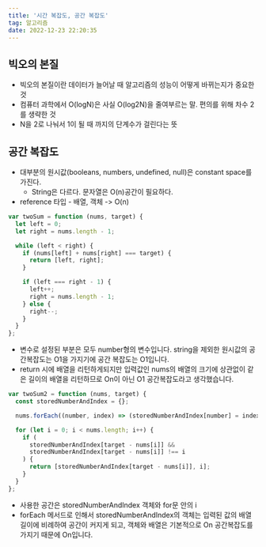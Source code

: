 ```yaml
---
title: '시간 복잡도, 공간 복잡도'
tag: 알고리즘
date: 2022-12-23 22:20:35
---
```


## 빅오의 본질

- 빅오의 본질이란 데이터가 늘어날 때 알고리즘의 성능이 어떻게 바뀌는지가 중요한 것
- 컴퓨터 과학에서 O(logN)은 사실 O(log2N)을 줄여부르는 말. 편의를 위해 차수 2를 생략한 것
- N을 2로 나눠서 1이 될 때 까지의 단계수가 걸린다는 뜻

## 공간 복잡도

- 대부분의 원시값(booleans, numbers, undefined, null)은 constant space를 가진다.
  - String은 다르다. 문자열은 O(n)공간이 필요하다.
- reference 타입 - 배열, 객체 -> O(n)

```js
var twoSum = function (nums, target) {
  let left = 0;
  let right = nums.length - 1;

  while (left < right) {
    if (nums[left] + nums[right] === target) {
      return [left, right];
    }

    if (left === right - 1) {
      left++;
      right = nums.length - 1;
    } else {
      right--;
    }
  }
};
```

- 변수로 설정된 부분은 모두 number형의 변수입니다. string을 제외한 원시값의 공간복잡도는 O1을 가지기에 공간 복잡도는 O1입니다.
- return 시에 배열을 리턴하게되지만 입력값인 nums의 배열의 크기에 상관없이 같은 길이의 배열을 리턴하므로 On이 아닌 O1 공간복잡도라고 생각했습니다.

```js
var twoSum2 = function (nums, target) {
  const storedNumberAndIndex = {};

  nums.forEach((number, index) => (storedNumberAndIndex[number] = index));

  for (let i = 0; i < nums.length; i++) {
    if (
      storedNumberAndIndex[target - nums[i]] &&
      storedNumberAndIndex[target - nums[i]] !== i
    ) {
      return [storedNumberAndIndex[target - nums[i]], i];
    }
  }
};
```

- 사용한 공간은 storedNumberAndIndex 객체와 for문 안의 i
- forEach 메서드로 인해서 storedNumberAndIndex의 객체는 입력된 값의 배열 길이에 비례하여 공간이 커지게 되고, 객체와 배열은 기본적으로 On 공간복잡도를 가지기 때문에 On입니다.
